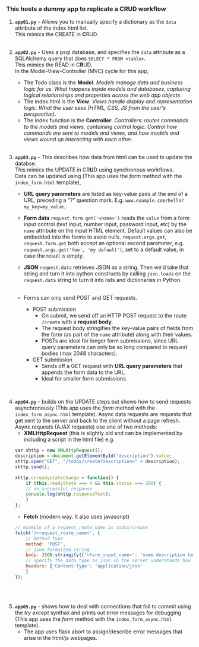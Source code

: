 ### This hosts a dummy app to replicate a CRUD workflow
1. **`app01.py`** - Allows you to manually specify a dictionary as the `data` attribute of the index html list. <br>
This mimics the CREATE in **C**RUD. <br><br>
2. **`app02.py`** - Uses a psql database, and specifies the `data` attribute as a SQLAlchemy query that does `SELECT * FROM <table>`. <br>
This mimics the READ in C**R**UD. <br>
In the Model-View-Controller (MVC) cycle for this app,
    - The Todo class is the **Model**. *Models manage data and business logic for us. What happens inside models and databases, capturing logical relationships and properties across the web app objects*.
    - The index.html is the **View**. *Views handle display and representation logic. What the user sees (HTML, CSS, JS from the user's perspective)*.
    - The index function is the **Controller**. *Controllers: routes commands to the models and views, containing control logic. Control how commands are sent to models and views, and how models and views wound up interacting with each other*.
<br><br>

3. **`app03.py`** - This describes how data from html can be used to update the databse. <br>
This mimics the UPDATE in CR**U**D using synchronous workflows.<br>
Data can be updated using (This app uses the *form* method with the `index_form.html` template),
    - **URL query parameters** are listed as key-value pairs at the end of a URL, preceding a "?" question mark. E.g. `www.example.com/hello?my_key=my_value`.
    - **Form data** `request.form.get('<name>')` reads the `value` from a form input control (text input, number input, password input, etc) by the `name` attribute on the input HTML element. Default values can also be embedded into the forms to avoid nulls. `request.args.get`, `request.form.get` both accept an optional second parameter, e.g. `request.args.get('foo', 'my default')`, set to a default value, in case the result is empty.
    - **JSON** `request.data` retrieves JSON as a string. Then we'd take that string and turn it into python constructs by calling `json.loads` on the `request.data` string to turn it into lists and dictionaries in Python.<br><br>

    - Forms can only send POST and GET requests.
        - POST submission
            - On submit, we send off an HTTP POST request to the route `/create` with a **request body**.
            - The request body stringifies the key-value pairs of fields from the form (as part of the `name` attribute) along with their values.
            - POSTs are ideal for longer form submissions, since URL query parameters can only be so long compared to request bodies (max 2048 characters).
        - GET submission
            - Sends off a GET request with **URL query parameters** that appends the form data to the URL.
            - Ideal for smaller form submissions.
<br>

4. **`app04.py`** - builds on the UPDATE steps but shows how to send requests asynchronously (This app uses the *form* method with the `index_form_async.html` template). Async data requests are requests that get sent to the server and back to the client without a page refresh. Async requests (AJAX requests) use one of two methods:
    - **XMLHttpRequest** (this is slightly old and can be implemented by including a script in the html file) e.g.
    ```js
    var xhttp = new XMLHttpRequest();
    description = document.getElementById("description").value;
    xhttp.open("GET", "/todos/create?description=" + description);
    xhttp.send();

    xhttp.onreadystatechange = function() {
        if (this.readyState === 4 && this.status === 200) { 
        // on successful response
        console.log(xhttp.responseText);
        }
    };
    ```
    - **Fetch** (modern way. It also uses javascript)
    ```js
    // example of a request_route_name is todos/create
    fetch('/<request_route_name>', {
        // method type
        method: 'POST',
        // json formatted string
        body: JSON.stringify({'<form_input_name>': 'some description here'}),
        // specify the data type as json so the server understands how to read it
        headers: {'Content-Type': 'application/json'
        }
    });
    ```
<br><br>

5. **`app05.py`** - shows how to deal with connections that fail to commit using the *try except* synthax and prints out error messages for debugging (This app uses the *form* method with the `index_form_async.html` template).
    - The app uses flask abort to assign/describe error messages that arise in the html/js webpages.
